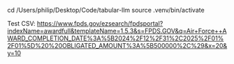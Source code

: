 cd /Users/philip/Desktop/Code/tabular-llm
source .venv/bin/activate

Test CSV: https://www.fpds.gov/ezsearch/fpdsportal?indexName=awardfull&templateName=1.5.3&s=FPDS.GOV&q=Air+Force++AWARD_COMPLETION_DATE%3A%5B2024%2F12%2F31%2C2025%2F01%2F01%5D%20%20OBLIGATED_AMOUNT%3A%5B500000%2C%29&x=20&y=10